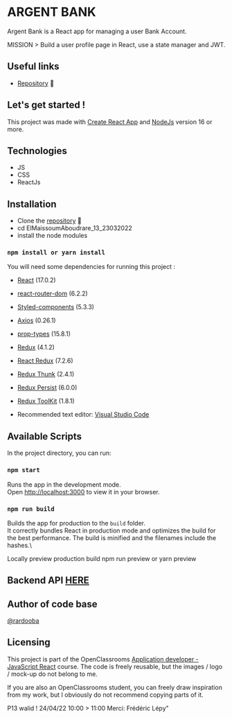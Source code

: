 # ARGENT BANK

Argent Bank is a React app for managing a user Bank Account. 

MISSION > Build a user profile page in React, use a state manager and JWT.

## Useful links

- [Repository](https://github.com/rardooba/ElMaissoumAboudrare_13_23032022) 📖

## Let's get started !

This project was made with [Create React App](https://github.com/facebook/create-react-app) and [NodeJs](https://nodejs.org/en/) version 16 or more.

## Technologies
- JS
- CSS
- ReactJs

## Installation

- Clone the [repository](https://github.com/rardooba/ElMaissoumAboudrare_13_23032022) 📖
- cd ElMaissoumAboudrare_13_23032022
- install the node modules

### `npm install or yarn install`

You will need some dependencies for running this project :

- [React](https://fr.reactjs.org/) (17.0.2)
- [react-router-dom](https://reactrouter.com/web/guides/quick-start) (6.2.2)
- [Styled-components](https://styled-components.com/) (5.3.3)
- [Axios](https://github.com/axios/axios) (0.26.1)
- [prop-types](https://www.npmjs.com/package/prop-types) (15.8.1)
- [Redux](https://redux.js.org/) (4.1.2)
- [React Redux](https://react-redux.js.org/) (7.2.6)
- [Redux Thunk](https://github.com/reduxjs/redux-thunk) (2.4.1)
- [Redux Persist](https://github.com/rt2zz/redux-persist) (6.0.0)
- [Redux ToolKit](https://redux-toolkit.js.org/) (1.8.1)

- Recommended text editor: [Visual Studio Code](https://code.visualstudio.com/)

## Available Scripts

In the project directory, you can run:

### `npm start`

Runs the app in the development mode.\
Open [http://localhost:3000](http://localhost:3000) to view it in your browser.

### `npm run build`

Builds the app for production to the `build` folder.\
It correctly bundles React in production mode and optimizes the build for the best performance.
The build is minified and the filenames include the hashes.\

Locally preview production build
npm run preview or yarn preview

## Backend API [HERE](https://github.com/OpenClassrooms-Student-Center/Project-10-Bank-API)

## Author of code base

[@rardooba](https://github.com/rardooba) 

## Licensing

This project is part of the OpenClassrooms [Application developer - JavaScript React](https://openclassrooms.com/fr/paths/516-developpeur-dapplication-javascript-react) course. The code is freely reusable, but the images / logo / mock-up do not belong to me.

If you are also an OpenClassrooms student, you can freely draw inspiration from my work, but I obviously do not recommend copying parts of it.

P13 walid ! 24/04/22 10:00 > 11:00 Merci: Frédéric Lépy"
